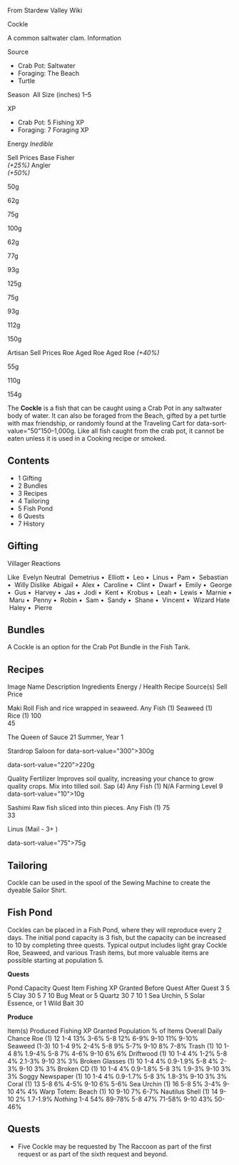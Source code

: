 From Stardew Valley Wiki

Cockle

A common saltwater clam. Information

Source

- Crab Pot: Saltwater
- Foraging: The Beach
- Turtle

Season  All Size (inches) 1–5

XP

- Crab Pot: 5 Fishing XP
- Foraging: 7 Foraging XP

Energy *Inedible*

Sell Prices Base Fisher  
*(+25%)* Angler  
*(+50%)*

50g

62g

75g

100g

62g

77g

93g

125g

75g

93g

112g

150g

Artisan Sell Prices Roe Aged Roe Aged Roe *(+40%)*

55g

110g

154g

The **Cockle** is a fish that can be caught using a Crab Pot in any saltwater body of water. It can also be foraged from the Beach, gifted by a pet turtle with max friendship, or randomly found at the Traveling Cart for data-sort-value="50"150–1,000g. Like all fish caught from the crab pot, it cannot be eaten unless it is used in a Cooking recipe or smoked.

## Contents

- 1 Gifting
- 2 Bundles
- 3 Recipes
- 4 Tailoring
- 5 Fish Pond
- 6 Quests
- 7 History

## Gifting

Villager Reactions

Like  Evelyn Neutral  Demetrius •  Elliott •  Leo •  Linus •  Pam •  Sebastian •  Willy Dislike  Abigail •  Alex •  Caroline •  Clint •  Dwarf •  Emily •  George •  Gus •  Harvey •  Jas •  Jodi •  Kent •  Krobus •  Leah •  Lewis •  Marnie •  Maru •  Penny •  Robin •  Sam •  Sandy •  Shane •  Vincent •  Wizard Hate  Haley •  Pierre

## Bundles

A Cockle is an option for the Crab Pot Bundle in the Fish Tank.

## Recipes

Image Name Description Ingredients Energy / Health Recipe Source(s) Sell Price

Maki Roll Fish and rice wrapped in seaweed. Any Fish (1) Seaweed (1) Rice (1) 100  
45

The Queen of Sauce 21 Summer, Year 1

Stardrop Saloon for data-sort-value="300"&gt;300g

data-sort-value="220"&gt;220g

Quality Fertilizer Improves soil quality, increasing your chance to grow quality crops. Mix into tilled soil. Sap (4) Any Fish (1) N/A Farming Level 9 data-sort-value="10"&gt;10g

Sashimi Raw fish sliced into thin pieces. Any Fish (1) 75  
33

Linus (Mail - 3+ )

data-sort-value="75"&gt;75g

## Tailoring

Cockle can be used in the spool of the Sewing Machine to create the dyeable Sailor Shirt.

## Fish Pond

Cockles can be placed in a Fish Pond, where they will reproduce every 2 days. The initial pond capacity is 3 fish, but the capacity can be increased to 10 by completing three quests. Typical output includes light gray Cockle Roe, Seaweed, and various Trash items, but more valuable items are possible starting at population 5.

**Quests**

Pond Capacity Quest Item Fishing XP Granted Before Quest After Quest 3 5 5 Clay 30 5 7 10 Bug Meat or 5 Quartz 30 7 10 1 Sea Urchin, 5 Solar Essence, or 1 Wild Bait 30

**Produce**

Item(s) Produced Fishing XP Granted Population % of Items Overall Daily Chance Roe (1) 12 1-4 13% 3-6% 5-8 12% 6-9% 9-10 11% 9-10% Seaweed (1-3) 10 1-4 9% 2-4% 5-8 9% 5-7% 9-10 8% 7-8% Trash (1) 10 1-4 8% 1.9-4% 5-8 7% 4-6% 9-10 6% 6% Driftwood (1) 10 1-4 4% 1-2% 5-8 4% 2.1-3% 9-10 3% 3% Broken Glasses (1) 10 1-4 4% 0.9-1.9% 5-8 4% 2-3% 9-10 3% 3% Broken CD (1) 10 1-4 4% 0.9-1.8% 5-8 3% 1.9-3% 9-10 3% 3% Soggy Newspaper (1) 10 1-4 4% 0.9-1.7% 5-8 3% 1.8-3% 9-10 3% 3% Coral (1) 13 5-8 6% 4-5% 9-10 6% 5-6% Sea Urchin (1) 16 5-8 5% 3-4% 9-10 4% 4% Warp Totem: Beach (1) 10 9-10 7% 6-7% Nautilus Shell (1) 14 9-10 2% 1.7-1.9% *Nothing* 1-4 54% 89-78% 5-8 47% 71-58% 9-10 43% 50-46%

## Quests

- Five Cockle may be requested by The Raccoon as part of the first request or as part of the sixth request and beyond.